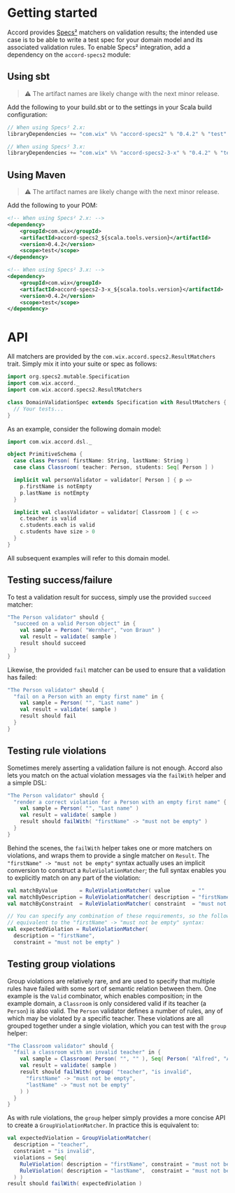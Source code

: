 # Getting started

Accord provides [Specs²](http://www.scalatest.org/) matchers on validation results; the intended use case is to be able to write a test spec for your domain model and its associated validation rules. To enable Specs² integration, add a dependency on the `accord-specs2` module:

## Using sbt

> :warning: The artifact names are likely change with the next minor release.

Add the following to your build.sbt or to the settings in your Scala build configuration:

```scala
// When using Specs² 2.x:
libraryDependencies += "com.wix" %% "accord-specs2" % "0.4.2" % "test"

// When using Specs² 3.x:
libraryDependencies += "com.wix" %% "accord-specs2-3-x" % "0.4.2" % "test"
```

## Using Maven

> :warning: The artifact names are likely change with the next minor release.

Add the following to your POM:

```xml
<!-- When using Specs² 2.x: -->
<dependency>
    <groupId>com.wix</groupId>
    <artifactId>accord-specs2_${scala.tools.version}</artifactId>
    <version>0.4.2</version>
    <scope>test</scope>
</dependency>

<!-- When using Specs² 3.x: -->
<dependency>
    <groupId>com.wix</groupId>
    <artifactId>accord-specs2-3-x_${scala.tools.version}</artifactId>
    <version>0.4.2</version>
    <scope>test</scope>
</dependency>
```

# API

All matchers are provided by the `com.wix.accord.specs2.ResultMatchers` trait. Simply mix it into your suite or spec as follows:

```scala
import org.specs2.mutable.Specification
import com.wix.accord._
import com.wix.accord.specs2.ResultMatchers

class DomainValidationSpec extends Specification with ResultMatchers {
  // Your tests...
}
```

As an example, consider the following domain model:
```scala
import com.wix.accord.dsl._

object PrimitiveSchema {
  case class Person( firstName: String, lastName: String )
  case class Classroom( teacher: Person, students: Seq[ Person ] )

  implicit val personValidator = validator[ Person ] { p =>
    p.firstName is notEmpty
    p.lastName is notEmpty
  }

  implicit val classValidator = validator[ Classroom ] { c =>
    c.teacher is valid
    c.students.each is valid
    c.students have size > 0
  }
}
```

All subsequent examples will refer to this domain model.

## Testing success/failure

To test a validation result for success, simply use the provided `succeed` matcher:

```scala
"The Person validator" should {
  "succeed on a valid Person object" in {
    val sample = Person( "Wernher", "von Braun" )
    val result = validate( sample )
    result should succeed
  }
}
```

Likewise, the provided `fail` matcher can be used to ensure that a validation has failed:

```scala
"The Person validator" should {
  "fail on a Person with an empty first name" in {
    val sample = Person( "", "Last name" )
    val result = validate( sample )
    result should fail
  }
}
```

## Testing rule violations

Sometimes merely asserting a validation failure is not enough. Accord also lets you match on the actual violation messages via the `failWith` helper and a simple DSL:

```scala
"The Person validator" should {
  "render a correct violation for a Person with an empty first name" {
    val sample = Person( "", "Last name" )
    val result = validate( sample )
    result should failWith( "firstName" -> "must not be empty" )
  }
}
```

Behind the scenes, the `failWith` helper takes one or more matchers on violations, and wraps them to provide a single matcher on `Result`. The `"firstName" -> "must not be empty"` syntax actually uses an implicit conversion to construct a `RuleViolationMatcher`; the full syntax enables you to explicitly match on any part of the violation:

```scala
val matchByValue       = RuleViolationMatcher( value       = ""                  )
val matchByDescription = RuleViolationMatcher( description = "firstName"         )
val matchByConstraint  = RuleViolationMatcher( constraint  = "must not be empty" )

// You can specify any combination of these requirements, so the following is
// equivalent to the "firstName" -> "must not be empty" syntax:
val expectedViolation = RuleViolationMatcher(
  description = "firstName",
  constraint = "must not be empty" )
```

## Testing group violations

Group violations are relatively rare, and are used to specify that multiple rules have failed with some sort of semantic relation between them. One example is the `Valid` combinator, which enables composition; in the example domain, a `Classroom` is only considered valid if its teacher (a `Person`) is also valid. The `Person` validator defines a number of rules, any of which may be violated by a specific teacher. These violations are all grouped together under a single violation, which you can test with the `group` helper:

```scala
"The Classroom validator" should {
  "fail a classroom with an invalid teacher" in {
    val sample = Classroom( Person( "", "" ), Seq( Person( "Alfred", "Aho" ) ) )
    val result = validate( sample )
    result should failWith( group( "teacher", "is invalid",
      "firstName" -> "must not be empty",
      "lastName" -> "must not be empty"
    ) )
  }
}
```

As with rule violations, the `group` helper simply provides a more concise API to create a `GroupViolationMatcher`. In practice this is equivalent to:

```scala
val expectedViolation = GroupViolationMatcher(
  description = "teacher",
  constraint = "is invalid",
  violations = Seq(
    RuleViolation( description = "firstName", constraint = "must not be empty" ),
    RuleViolation( description = "lastName",  constraint = "must not be empty" ),
  ) )
result should failWith( expectedViolation )
```

